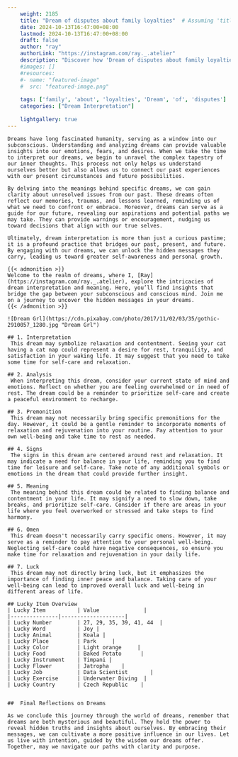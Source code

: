 ```yaml
---
    weight: 2185
    title: "Dream of disputes about family loyalties"  # Assuming 'title' column exists
    date: 2024-10-13T16:47:00+08:00
    lastmod: 2024-10-13T16:47:00+08:00
    draft: false
    author: "ray"
    authorLink: "https://instagram.com/ray._.atelier"
    description: "Discover how 'Dream of disputes about family loyalties' can interpret your future and uncover its significant meanings in your life."
    #images: []
    #resources:
    #- name: "featured-image"
    #  src: "featured-image.png"
    
    tags: ['family', 'about', 'loyalties', 'Dream', 'of', 'disputes']
    categories: ["Dream Interpretation"]
    
    lightgallery: true
---
```

    
    Dreams have long fascinated humanity, serving as a window into our subconscious. Understanding and analyzing dreams can provide valuable insights into our emotions, fears, and desires. When we take the time to interpret our dreams, we begin to unravel the complex tapestry of our inner thoughts. This process not only helps us understand ourselves better but also allows us to connect our past experiences with our present circumstances and future possibilities.
    
    By delving into the meanings behind specific dreams, we can gain clarity about unresolved issues from our past. These dreams often reflect our memories, traumas, and lessons learned, reminding us of what we need to confront or embrace. Moreover, dreams can serve as a guide for our future, revealing our aspirations and potential paths we may take. They can provide warnings or encouragement, nudging us toward decisions that align with our true selves.
    
    Ultimately, dream interpretation is more than just a curious pastime; it is a profound practice that bridges our past, present, and future. By engaging with our dreams, we can unlock the hidden messages they carry, leading us toward greater self-awareness and personal growth.
    
    {{< admonition >}}
    Welcome to the realm of dreams, where I, [Ray](https://instagram.com/ray._.atelier), explore the intricacies of dream interpretation and meaning. Here, you’ll find insights that bridge the gap between your subconscious and conscious mind. Join me on a journey to uncover the hidden messages in your dreams.
    {{< /admonition >}}
    
    ![Dream Grl](https://cdn.pixabay.com/photo/2017/11/02/03/35/gothic-2910057_1280.jpg "Dream Grl")
    
    ## 1. Interpretation
     This dream may symbolize relaxation and contentment. Seeing your cat having a cat nap could represent a desire for rest, tranquility, and satisfaction in your waking life. It may suggest that you need to take some time for self-care and relaxation.
    
    ## 2. Analysis
     When interpreting this dream, consider your current state of mind and emotions. Reflect on whether you are feeling overwhelmed or in need of rest. The dream could be a reminder to prioritize self-care and create a peaceful environment to recharge.
    
    ## 3. Premonition
     This dream may not necessarily bring specific premonitions for the day. However, it could be a gentle reminder to incorporate moments of relaxation and rejuvenation into your routine. Pay attention to your own well-being and take time to rest as needed.
    
    ## 4. Signs
     The signs in this dream are centered around rest and relaxation. It may indicate a need for balance in your life, reminding you to find time for leisure and self-care. Take note of any additional symbols or emotions in the dream that could provide further insight.
    
    ## 5. Meaning
     The meaning behind this dream could be related to finding balance and contentment in your life. It may signify a need to slow down, take breaks, and prioritize self-care. Consider if there are areas in your life where you feel overworked or stressed and take steps to find harmony.
    
    ## 6. Omen
     This dream doesn't necessarily carry specific omens. However, it may serve as a reminder to pay attention to your personal well-being. Neglecting self-care could have negative consequences, so ensure you make time for relaxation and rejuvenation in your daily life.
    
    ## 7. Luck
     This dream may not directly bring luck, but it emphasizes the importance of finding inner peace and balance. Taking care of your well-being can lead to improved overall luck and well-being in different areas of life.
    
    ## Lucky Item Overview
    | Lucky Item          | Value              |
    |---------------|--------------------|
    | Lucky Number        | 27, 29, 35, 39, 41, 44  |
    | Lucky Word          | Joy |
    | Lucky Animal        | Koala |
    | Lucky Place         | Park     |
    | Lucky Color         | Light orange     |
    | Lucky Food          | Baked Potato      |
    | Lucky Instrument    | Timpani |
    | Lucky Flower        | Jatropha    |
    | Lucky Job           | Data Scientist       |
    | Lucky Exercise      | Underwater Diving  |
    | Lucky Country       | Czech Republic    |
    
    
    ##  Final Reflections on Dreams
    
    As we conclude this journey through the world of dreams, remember that dreams are both mysterious and beautiful. They hold the power to reveal hidden truths and insights about ourselves. By embracing their messages, we can cultivate a more positive influence in our lives. Let us live with intention, guided by the wisdom our dreams offer. Together, may we navigate our paths with clarity and purpose.
    